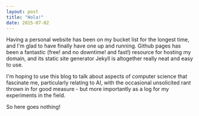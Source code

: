 ```yaml
---
layout: post
title: "Hola!"
date: 2015-07-02
---
```

<p>
Having a personal website has been on my bucket list for the longest time, and I'm glad to have finally have one up and running. Github pages has been a fantastic (free! and no downtime! and fast!) resource for hosting my domain, and its static site generator Jekyll is altogether really neat and easy to use.</p>

<p>
I'm hoping to use this blog to talk about aspects of computer science that fascinate me, particularly relating to AI, with the occasional unsolicited rant thrown in for good measure - but more importantly as a log for my experiments in the field.</p>
<p>
So here goes nothing!</p>
